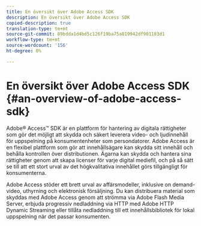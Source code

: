 ```yaml
---
title: En översikt över Adobe Access SDK
description: En översikt över Adobe Access SDK
copied-description: true
translation-type: tm+mt
source-git-commit: 89bdda1d4bd5c126f19ba75a819942df901183d1
workflow-type: tm+mt
source-wordcount: '156'
ht-degree: 0%

---
```



# En översikt över Adobe Access SDK {#an-overview-of-adobe-access-sdk}

Adobe® Access™ SDK är en plattform för hantering av digitala rättigheter som gör det möjligt att skydda och säkert leverera video- och ljudinnehåll för uppspelning på konsumentenheter som persondatorer. Adobe Access är en flexibel plattform som gör att innehållsägare kan skydda sitt innehåll och behålla kontrollen över distributionen. Ägarna kan skydda och hantera sina rättigheter genom att skapa licenser för varje digital mediefil, och på så sätt se till att ett stort urval av det högkvalitativa innehållet görs tillgängligt för konsumenterna.

Adobe Access stöder ett brett urval av affärsmodeller, inklusive on demand-video, uthyrning och elektronisk försäljning. Du kan distribuera material som skyddas med Adobe Access genom att strömma via Adobe Flash Media Server, erbjuda progressiv nedladdning via HTTP med Adobe HTTP Dynamic Streaming eller tillåta nedladdning till ett innehållsbibliotek för lokal uppspelning när det passar konsumenten.
